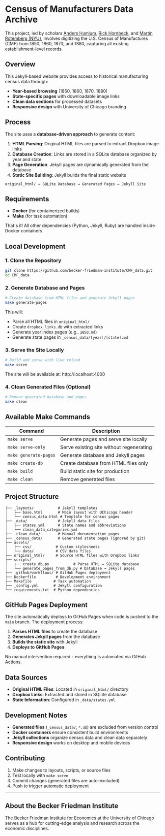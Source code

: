 # Census of Manufacturers Data Archive

This project, led by scholars [Anders Humlum](https://www.andershumlum.com/), [Rick Hornbeck](https://www.chicagobooth.edu/faculty/directory/h/richard-hornbeck), and [Martin Rotemberg (NYU)](https://sites.google.com/view/mrotemberg/), involves digitizing the U.S. Census of Manufactures (CMF) from 1850, 1860, 1870, and 1880, capturing all existing establishment-level records.

## Overview

This Jekyll-based website provides access to historical manufacturing census data through:

- **Year-based browsing** (1850, 1860, 1870, 1880)
- **State-specific pages** with downloadable image links
- **Clean data sections** for processed datasets
- **Responsive design** with University of Chicago branding

## Process

The site uses a **database-driven approach** to generate content:

1. **HTML Parsing**: Original HTML files are parsed to extract Dropbox image links
2. **Database Creation**: Links are stored in a SQLite database organized by year and state
3. **Page Generation**: Jekyll pages are dynamically generated from the database
4. **Static Site Building**: Jekyll builds the final static website

```
original_html/ → SQLite Database → Generated Pages → Jekyll Site
```

## Requirements

- **Docker** (for containerized builds)
- **Make** (for task automation)

That's it! All other dependencies (Python, Jekyll, Ruby) are handled inside Docker containers.

## Local Development

### 1. Clone the Repository

```bash
git clone https://github.com/becker-friedman-institute/CMF_data.git
cd CMF_data
```

### 2. Generate Database and Pages

```bash
# Create database from HTML files and generate Jekyll pages
make generate-pages
```

This will:
- Parse all HTML files in `original_html/`
- Create `dropbox_links.db` with extracted links
- Generate year index pages (e.g., `1850.md`)
- Generate state pages in `_census_data/[year]/[state].md`

### 3. Serve the Site Locally

```bash
# Build and serve with live reload
make serve
```

The site will be available at: http://localhost:4000

### 4. Clean Generated Files (Optional)

```bash
# Remove generated database and pages
make clean
```

## Available Make Commands

| Command | Description |
|---------|-------------|
| `make serve` | Generate pages and serve site locally |
| `make serve-only` | Serve existing site without regenerating |
| `make generate-pages` | Generate database and Jekyll pages |
| `make create-db` | Create database from HTML files only |
| `make build` | Build static site for production |
| `make clean` | Remove generated files |

## Project Structure

```
├── _layouts/           # Jekyll templates
│   ├── base.html       # Main layout with UChicago header
│   └── census_data.html # Template for census pages
├── _data/              # Jekyll data files
│   ├── states.yml      # State names and abbreviations
│   └── clean_data_categories.yml
├── _clean_data/        # Manual documentation pages
├── _census_data/       # Generated state pages (ignored by git)
├── assets/
│   ├── css/           # Custom stylesheets
│   └── data/          # CSV data files
├── original_html/     # Source HTML files with Dropbox links
├── scripts/
│   ├── create_db.py           # Parse HTML → SQLite database
│   └── generate_pages_from_db.py # Database → Jekyll pages
├── .github/workflows/ # GitHub Pages deployment
├── Dockerfile         # Development environment
├── Makefile          # Task automation
├── _config.yml       # Jekyll configuration
└── requirements.txt  # Python dependencies
```

## GitHub Pages Deployment

The site automatically deploys to GitHub Pages when code is pushed to the `main` branch. The deployment process:

1. **Parses HTML files** to create the database
2. **Generates Jekyll pages** from the database
3. **Builds the static site** with Jekyll
4. **Deploys to GitHub Pages**

No manual intervention required - everything is automated via GitHub Actions.

## Data Sources

- **Original HTML Files**: Located in `original_html/` directory
- **Dropbox Links**: Extracted and stored in SQLite database
- **State Information**: Configured in `_data/states.yml`

## Development Notes

- **Generated files** (`_census_data/`, `*.db`) are excluded from version control
- **Docker containers** ensure consistent build environments
- **Jekyll collections** organize census data and clean data separately
- **Responsive design** works on desktop and mobile devices

## Contributing

1. Make changes to layouts, scripts, or source files
2. Test locally with `make serve`
3. Commit changes (generated files are auto-excluded)
4. Push to trigger automatic deployment

---

## About the Becker Friedman Institute

The [Becker Friedman Institute for Economics](https://bfi.uchicago.edu) at the University of Chicago serves as a hub for cutting-edge analysis and research across the economic disciplines.